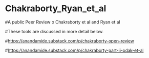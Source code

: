 # Chakraborty_Ryan_et_al
#A public Peer Review o Chakraborty et al and Ryan et al

#These tools are discussed in more detail below.

#https://anandamide.substack.com/p/chakraborty-open-review

#https://anandamide.substack.com/p/chakraborty-part-ii-odak-et-al
